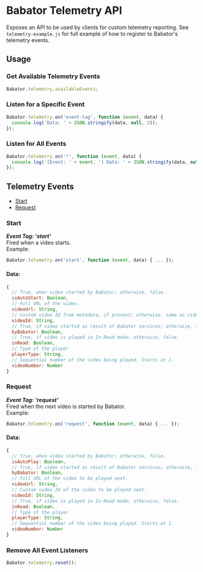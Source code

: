 # Babator Telemetry API
Exposes an API to be used by clients for custom telemetry reporting.
See `telemetry-example.js` for full example of how to register to Babator's telemetry events.

## Usage

### Get Available Telemetry Events
```javascript
Babator.telemetry.availableEvents;
```

### Listen for a Specific Event
```javascript
Babator.telemetry.on('event-tag', function (event, data) {
  console.log('Data: ' + JSON.stringify(data, null, 2));
});
```

### Listen for All Events
```javascript
Babator.telemetry.on('*', function (event, data) {
  console.log('[Event: ' + event, '] Data: ' + JSON.stringify(data, null, 2));
});
```

## Telemetry Events
* [Start](#start)
* [Request](#request)

### Start
**_Event Tag: 'start'_**  
Fired when a video starts.  
Example:
```javascript 
Babator.telemetry.on('start', function (event, data) { ... });
```

#### Data: 
```javascript
{
  // True, when video started by Babator; otherwise, false.
  isAutoStart: Boolean,
  // Full URL of the video.
  videoUrl: String,
  // Custom video ID from metadata, if present; otherwise, same as videoUrl.   
  videoId: String,
  // True, if video started as result of Babator services; otherwise, false.
  byBabator: Boolean,
  // True, if video is played in In-Read mode; otherwise, false.
  inRead: Boolean,
  // Type of the player
  playerType: String,
  // Sequential number of the video being played. Starts at 1.
  videoNumber: Number
}
```

### Request
**_Event Tag: 'request'_**  
Fired when the next video is started by Babator.  
Example:
```javascript 
Babator.telemetry.on('request', function (event, data) { ... });
```

#### Data: 
```javascript
{
  // True, when video started by Babator; otherwise, false.
  isAutoPlay: Boolean,
  // True, if video started as result of Babator services; otherwise, false.
  byBabator: Boolean,
  // Full URL of the video to be played next.
  videoUrl: String,
  // Custom video ID of the video to be played next.
  videoId: String,
  // True, if video is played in In-Read mode; otherwise, false.
  inRead: Boolean,
  // Type of the player
  playerType: String,
  // Sequential number of the video being played. Starts at 1.
  videoNumber: Number
}
```

### Remove All Event Listeners
```javascript
Babator.telemetry.reset();
```
